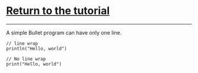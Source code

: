 # [Return to the tutorial](README.md)
***
A simple Bullet program can have only one line.
```bullet
// line wrap
println("Hello, world")
```
```bullet
// No line wrap
print("Hello, world")
```